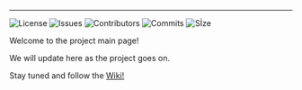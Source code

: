 ***
![License](https://img.shields.io/github/license/akarakoc/SWE574) ![Issues](https://img.shields.io/github/issues/akarakoc/SWE574) ![Contributors](https://img.shields.io/github/contributors/akarakoc/SWE574) ![Commits](https://img.shields.io/github/commit-activity/m/akarakoc/SWE574) ![Sİze](https://img.shields.io/github/languages/code-size/akarakoc/SWE574)


Welcome to the project main page!

We will update here as the project goes on.

Stay tuned and follow the [Wiki!](https://github.com/akarakoc/SWE574/wiki)
 
